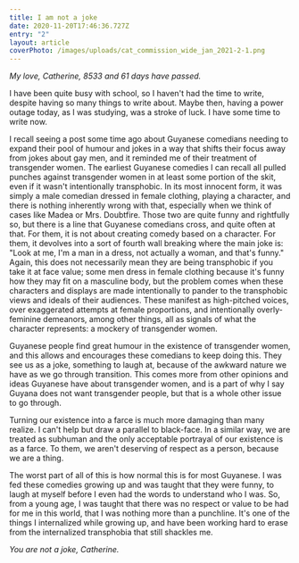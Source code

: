 ```yaml
---
title: I am not a joke
date: 2020-11-20T17:46:36.727Z
entry: "2"
layout: article
coverPhoto: /images/uploads/cat_commission_wide_jan_2021-2-1.png
---
```

*My love, Catherine, 8533 and 61 days have passed.*

I have been quite busy with school, so I haven't had the time to write, despite having so many things to write about. Maybe then, having a power outage today, as I was studying, was a stroke of luck. I have some time to write now.

I recall seeing a post some time ago about Guyanese comedians needing to expand their pool of humour and jokes in a way that shifts their focus away from jokes about gay men, and it reminded me of their treatment of transgender women. The earliest Guyanese comedies I can recall all pulled punches against transgender women in at least some portion of the skit, even if it wasn't intentionally transphobic. In its most innocent form, it was simply a male comedian dressed in female clothing, playing a character, and there is nothing inherently wrong with that, especially when we think of cases like Madea or Mrs. Doubtfire. Those two are quite funny and rightfully so, but there is a line that Guyanese comedians cross, and quite often at that. For them, it is not about creating comedy based on a character. For them, it devolves into a sort of fourth wall breaking where the main joke is: "Look at me, I'm a man in a dress, not actually a woman, and that's funny." Again, this does not necessarily mean they are being transphobic if you take it at face value; some men dress in female clothing because it's funny how they may fit on a masculine body, but the problem comes when these characters and displays are made intentionally to pander to the transphobic views and ideals of their audiences. These manifest as high-pitched voices, over exaggerated attempts at female proportions, and intentionally overly-feminine demeanors, among other things, all as signals of what the character represents: a mockery of transgender women.

Guyanese people find great humour in the existence of transgender women, and this allows and encourages these comedians to keep doing this. They see us as a joke, something to laugh at, because of the awkward nature we have as we go through transition. This comes more from other opinions and ideas Guyanese have about transgender women, and is a part of why I say Guyana does not want transgender people, but that is a whole other issue to go through.

Turning our existence into a farce is much more damaging than many realize. I can't help but draw a parallel to black-face. In a similar way, we are treated as subhuman and the only acceptable portrayal of our existence is as a farce. To them, we aren't deserving of respect as a person, because we are a thing.

The worst part of all of this is how normal this is for most Guyanese. I was fed these comedies growing up and was taught that they were funny, to laugh at myself before I even had the words to understand who I was. So, from a young age, I was taught that there was no respect or value to be had for me in this world, that I was nothing more than a punchline. It's one of the things I internalized while growing up, and have been working hard to erase from the internalized transphobia that still shackles me.

*You are not a joke, Catherine.*